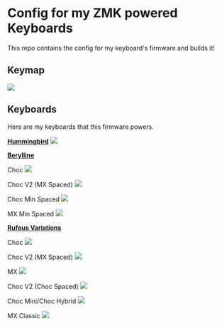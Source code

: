 # Config for my ZMK powered Keyboards

This repo contains the config for my keyboard's firmware and builds it!

## Keymap
 
![](images/keymap.png)

## Keyboards
Here are my keyboards that this firmware powers.

**[Hummingbird](https://github.com/PJE66/hummingbird)**
![](images/hummingbird.jpeg)

**[Berylline](https://github.com/jcmkk3/trochilidae/releases/tag/berylline_v0.1)**

Choc
![](images/berylline.jpg)

Choc V2 (MX Spaced)
![](images/berylline_choc_mx_spaced.jpg)

Choc Min Spaced
![](images/berylline_choc_min.jpg)

MX Min Spaced
![](images/berylline_mx_min.jpg)

**[Rufous Variations](https://github.com/jcmkk3/trochilidae/)**

Choc
![](images/rufous_splay.jpg)

Choc V2 (MX Spaced)
![](images/rufous_choc_mx_spaced.jpg)

MX
![](images/rufous_mx.jpg)

Choc V2 (Choc Spaced)
![](images/rufous_chocv2.jpg)

Choc Mini/Choc Hybrid
![](images/rufous_choc_mini.jpg)

MX Classic
![](images/rufous_mx_classic.jpg)
